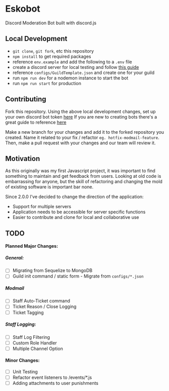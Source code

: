 # Eskobot

Discord Moderation Bot built with discord.js

## Local Development

-   `git clone`, `git fork`, etc this repository
-   `npm install` to get required packages
-   reference `env.example` and add the following to a `.env` file
-   create a discord server for local testing and follow [this guide](https://discordjs.guide/creating-your-bot/#creating-the-bot-file)
-   reference `configs/GuildTemplate.json` and create one for your guild
-   run `npm run dev` for a nodemon instance to start the bot
-   run `npm run start` for production

## Contributing

Fork this repository. Using the above local development changes, set up your own discord bot token [here](https://discord.com/login?redirect_to=%2Fdevelopers%2Fapplications)
If you are new to creating bots there's a great guide to reference [here](https://discordjs.guide/creating-your-bot/#creating-the-bot-file)

Make a new branch for your changes and add it to the forked repository you created. Name it related to your fix / refactor `eg. hotfix-modmail-feature`.
Then, make a pull request with your changes and our team will review it.

## Motivation

As this originally was my first Javascript project, it was important to find something to maintain and get feedback from users. Looking at old code is embarrassing for anyone, but the skill of refactoring and changing the mold of existing software is important bar none.

Since 2.0.0 I've decided to change the direction of the application:

- Support for multiple servers
- Application needs to be accessible for server specific functions
- Easier to contribute and clone for local and collaborative use

## TODO

#### Planned Major Changes:

##### General:

- [ ] Migrating from Sequelize to MongoDB
- [ ] Guild init command / static form - Migrate from `configs/*.json`

##### Modmail

- [ ] Staff Auto-Ticket command
- [ ] Ticket Reason / Close Logging
- [ ] Ticket Tagging

##### Staff Logging:

- [ ] Staff Log Filtering
- [ ] Custom Role Handler
- [ ] Multiple Channel Option

#### Minor Changes:

- [ ] Unit Testing
- [ ] Refactor event listeners to /events/*.js
- [ ] Adding attachments to user punishments
